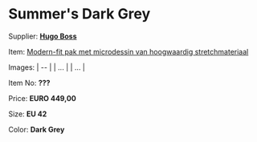 # Summer's Dark Grey

Supplier: **[Hugo Boss](https://www.hhv.de)**

Item: [Modern-fit pak met microdessin van hoogwaardig stretchmateriaal](https://www.hugoboss.com/nl/modern-fit-pak-met-microdessin-van-hoogwaardig-stretchmateriaal/hbeu50533278_086.html)

Images: 
| -- |
| ... |
| ... |

Item No: **???**

Price: **EURO 449,00**

Size: **EU 42**

Color: **Dark Grey**
